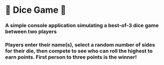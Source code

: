 # 🎲 Dice Game 🎲

### A simple console application simulating a best-of-3 dice game between two players
### Players enter their name(s), select a random number of sides for their die, then compete to see who can roll the highest to earn points.  First person to three points is the winner!